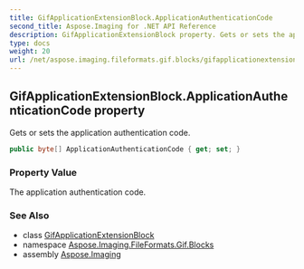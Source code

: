 ```yaml
---
title: GifApplicationExtensionBlock.ApplicationAuthenticationCode
second_title: Aspose.Imaging for .NET API Reference
description: GifApplicationExtensionBlock property. Gets or sets the application authentication code
type: docs
weight: 20
url: /net/aspose.imaging.fileformats.gif.blocks/gifapplicationextensionblock/applicationauthenticationcode/
---
```

## GifApplicationExtensionBlock.ApplicationAuthenticationCode property

Gets or sets the application authentication code.

```csharp
public byte[] ApplicationAuthenticationCode { get; set; }
```

### Property Value

The application authentication code.

### See Also

* class [GifApplicationExtensionBlock](../)
* namespace [Aspose.Imaging.FileFormats.Gif.Blocks](../../gifapplicationextensionblock/)
* assembly [Aspose.Imaging](../../../)


